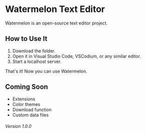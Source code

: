 # Watermelon Text Editor

Watermelon is an open-source text editor project.

## How to Use It

1. Download the folder.
2. Open it in Visual Studio Code, VSCodium, or any similar editor.
3. Start a localhost server.

That's it! Now you can use Watermelon.

## Coming Soon

- Extensions
- Color themes
- Download function
- Custom data files

###### Version 1.0.0
